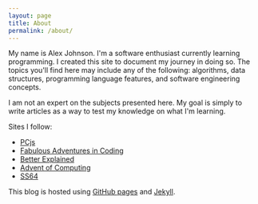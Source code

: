 ```yaml
---
layout: page
title: About
permalink: /about/
---
```


My name is Alex Johnson. I'm a software enthusiast currently learning programming. I created this site to document my journey in doing so. The topics you'll find here may include any of the following: algorithms, data structures, programming language features, and software engineering concepts.

I am not an expert on the subjects presented here. My goal is simply to write articles as a way to test my knowledge on what I'm learning.

Sites I follow:

- [PCjs](https://www.pcjs.org/)
- [Fabulous Adventures in Coding](https://ericlippert.com/)
- [Better Explained](https://betterexplained.com/)
- [Advent of Computing](https://adventofcomputing.com/)
- [SS64](https://ss64.com/)

This blog is hosted using [GitHub pages](https://docs.github.com/en/pages) and [Jekyll](https://jekyllrb.com/). 
